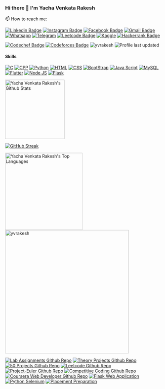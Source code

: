 ### Hi there 👋 I'm Yacha Venkata Rakesh

📫 How to reach me:

[![Linkedin Badge](https://img.shields.io/badge/-yvrakesh-blue?style=flat-rectangle&logo=Linkedin&logoColor=white)](https://www.linkedin.com/in/yvrakesh/)
[![Instagram Badge](https://img.shields.io/badge/-yvrakesh7-purple?style=rectangle&logo=instagram&logoColor=white)](https://instagram.com/yvrakesh7)
[![Facebook Badge](https://img.shields.io/badge/yvrakesh7-1877F2?style=flat-square&logo=facebook&logoColor=white)](https://www.facebook.com/yvrakesh7)
[![Gmail Badge](https://img.shields.io/badge/-yachavenkatarakesh-c14438?style=flat-square&logo=Gmail&logoColor=white&link=mailto:yachavenkatarakesh@gmail.com)](mailto:yachavenkatarakesh@gmail.com)
[![Whatsapp](https://img.shields.io/badge/-yvrakesh-25D366?style=flat-square&logo=Whatsapp&logoColor=white)](https://api.WhatsApp.com/send?phone=+91%207997669577)
[![Telegram](https://img.shields.io/badge/-yvrakesh-2CA5E0?style=flat-square&logo=Telegram&logoColor=white)](https://t.me/yvrakesh)
[![Leetcode Badge](https://img.shields.io/badge/-yvrakesh-FFA116?style=flat-square&logo=LeetCode&logoColor=black)](https://leetcode.com/yvrakesh/)
[![Kaggle](https://img.shields.io/badge/yvrakesh-20BEFF?style=flat-square&logo=Kaggle&logoColor=white)](https://www.kaggle.com/yvrakesh)
[![Hackerrank Badge](https://img.shields.io/badge/-yvrakesh-2EC866?style=flat-square&logo=HackerRank&logoColor=white)](https://www.hackerrank.com/yvrakesh?hr_r=1)

[![Codechef Badge](https://cp-logo.vercel.app/codechef/yvrakesh)](https://www.codechef.com/users/yvrakesh)
[![Codeforces Badge](https://cp-logo.vercel.app/codeforces/venkatarakesh1234y)](https://codeforces.com/profile/venkatarakesh1234y)
<img src="https://komarev.com/ghpvc/?username=yvrakesh&label=Github Profile Views&color=0e75b6&style=flat" alt="yvrakesh" />
![Profile last updated](https://img.shields.io/github/last-commit/yvrakesh/yvrakesh/main?label=Profile%20Last%20updated&style=flat)

<h4>Skills</h4>

[![C](https://img.shields.io/badge/★★★★-lightgrey?labelColor=00599C&logo=C&style=for-the-badge&logoColor=white)]()
[![CPP](https://img.shields.io/badge/CPP-★★★★-lightgrey?labelColor=00599C&logo=c%2B%2B&style=for-the-badge&logoColor=white)]()
[![Python](https://img.shields.io/badge/Python-★★-lightgrey?labelColor=3776AB&logo=Python&style=for-the-badge&logoColor=white)]()
[![HTML](https://img.shields.io/badge/HTML-★★★★-lightgrey?labelColor=E34F26&logo=html5&style=for-the-badge&logoColor=white)]()
[![CSS](https://img.shields.io/badge/CSS-★★★-lightgrey?labelColor=1572B6&logo=css3&style=for-the-badge&logoColor=white)]()
[![BootStrap](https://img.shields.io/badge/BootStrap-★★★-lightgrey?labelColor=563D7C&logo=bootstrap&style=for-the-badge&logoColor=white)]()
[![Java Script](https://img.shields.io/badge/JavaScript-★★★-lightgrey?labelColor=F7DF1E&logo=javascript&style=for-the-badge&logoColor=black)]()
[![MySQL](https://img.shields.io/badge/MYSQL-★★★-lightgrey?labelColor=3776AB&logo=mysql&style=for-the-badge&logoColor=white)]()
[![Flutter](https://img.shields.io/badge/Flutter-★★★-lightgrey?labelColor=02569B&logo=flutter&style=for-the-badge&logoColor=white)]()
[![Node JS](https://img.shields.io/badge/Node.js-★★★-lightgrey?labelColor=339933&style=for-the-badge&logo=nodedotjs&logoColor=white)]()
[![Flask](https://img.shields.io/badge/Flask-★★★-lightgrey?labelColor=000000&style=for-the-badge&logo=flask&logoColor=white)]()

<a href="https://github.com/yvrakesh"><img alt="Yacha Venkata Rakesh's Github Stats" src="https://github-readme-stats-yvrakesh.vercel.app/api/?username=yvrakesh&count_private=true&include_all_commits=true&hide=issues&show_icons=true&count_private=true&theme=react&hide_border=true&bg_color=1F222E&title_color=F85D7F&icon_color=F8D866" height="192px"/></a>

[![GitHub Streak](https://github-readme-streak-stats.herokuapp.com/?user=yvrakesh&theme=dark&width=30%)](https://git.io/streak-stats)

<a href="https://github.com/yvrakesh"><img alt="Yacha Venkata Rakesh's Top Languages" src="https://github-readme-stats.vercel.app/api/top-langs/?username=yvrakesh&hide=Jupyter Notebook, Less, Yacc&count_private=true&langs_count=10&layout=compact&theme=react&hide_border=true&bg_color=1F222E&title_color=F85D7F&icon_color=F8D866" height="250px"/></a>
<a href="https://github.com/yvrakesh"><img src="https://github-profile-trophy.vercel.app/?username=yvrakesh&theme=darkhub&row=2&column=3&margin-w=5&margin-h=5" width="400px" alt="yvrakesh" /></a> </p>

[![Lab Assignments Github Repo](https://github-readme-stats-yvrakesh.vercel.app/api/pin/?username=yvrakesh&repo=Lab-Assignments&theme=react&bg_color=1F222E&title_color=F85D7F&icon_color=F8D866&hide_border=true&show_icons=false)](https://github.com/yvrakesh/Lab-Assignments)
[![Theory Projects Github Repo](https://github-readme-stats-yvrakesh.vercel.app/api/pin/?username=yvrakesh&repo=Theory-Projects&theme=react&bg_color=1F222E&title_color=F85D7F&icon_color=F8D866&hide_border=true&show_icons=false)](https://github.com/yvrakesh/Theory-Projects)
[![50 Projects Github Repo](https://github-readme-stats-yvrakesh.vercel.app/api/pin/?username=yvrakesh&repo=HTML-CSS-JS-Projects&theme=react&bg_color=1F222E&title_color=F85D7F&icon_color=F8D866&hide_border=true&show_icons=false)](https://github.com/yvrakesh/HTML-CSS-JS-Project)
[![Leetcode Github Repo](https://github-readme-stats-yvrakesh.vercel.app/api/pin/?username=yvrakesh&repo=Leetcode&theme=react&bg_color=1F222E&title_color=F85D7F&icon_color=F8D866&hide_border=true&show_icons=false)](https://github.com/yvrakesh/Leetcode)
[![Project-Euler Github Repo](https://github-readme-stats-yvrakesh.vercel.app/api/pin/?username=yvrakesh&repo=Project-Euler-Solutions-C-CPP-Java-Python&theme=react&bg_color=1F222E&title_color=F85D7E&icon_color=F8D866&hide_border=true&show_icons=true)](https://github.com/yvrakesh/Project-Euler-Solutions-C-CPP-Java-Python)
[![Competitive Coding Github Repo](https://github-readme-stats-yvrakesh.vercel.app/api/pin/?username=yvrakesh&repo=Competitive-Coding&theme=react&bg_color=1F222E&title_color=F85D7F&icon_color=F8D866&hide_border=true&show_icons=true)](https://github.com/yvrakesh/Competitive-Coding)
[![Coursera Web Developer Github Repo](https://github-readme-stats-yvrakesh.vercel.app/api/pin/?username=yvrakesh&repo=HTML-CSS-JS-for-Web-Developers&theme=react&bg_color=1F222E&title_color=F85D7F&icon_color=F8D866&hide_border=true&show_icons=true)](https://github.com/yvrakesh/HTML-CSS-JS-for-Web-Developers)
[![Flask Web Application](https://github-readme-stats-yvrakesh.vercel.app/api/pin/?username=yvrakesh&repo=Flask-Web-Application&theme=react&bg_color=1F222E&title_color=F85D7F&icon_color=F8D866&hide_border=true&show_icons=true)](https://github.com/yvrakesh/Flask-Web-Application)
[![Python Selenium](https://github-readme-stats-yvrakesh.vercel.app/api/pin/?username=yvrakesh&repo=Python-Selenium&theme=react&bg_color=1F222E&title_color=F85D7F&icon_color=F8D866&hide_border=true&show_icons=true)](https://github.com/yvrakesh/Python-Selenium)
[![Placement Preparation](https://github-readme-stats-yvrakesh.vercel.app/api/pin/?username=yvrakesh&repo=Placement-Preparation&theme=react&bg_color=1F222E&title_color=F85D7F&icon_color=F8D866&hide_border=true&show_icons=true)](https://github.com/yvrakesh/Placement-Preparation)


<!-- <a href="https://github.com/yvrakesh"><img alt="Yacha Venkata Rakesh's Activity Graph" src="https://activity-graph.herokuapp.com/graph?username=yvrakesh&bg_color=1F222E&color=F8D866&line=F85D7F&point=FFFFFF&hide_border=true" /></a> -->
